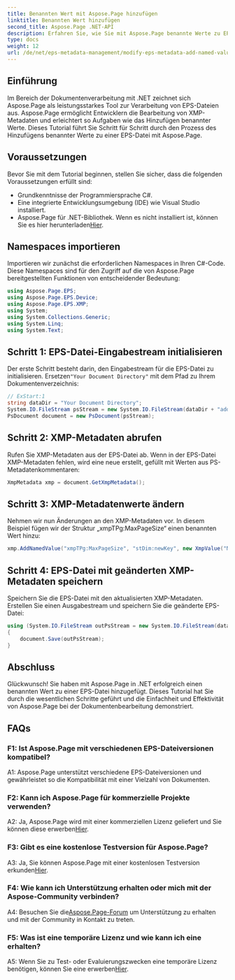```yaml
---
title: Benannten Wert mit Aspose.Page hinzufügen
linktitle: Benannten Wert hinzufügen
second_title: Aspose.Page .NET-API
description: Erfahren Sie, wie Sie mit Aspose.Page benannte Werte zu EPS-Dateien in .NET hinzufügen. Dieses umfassende Tutorial führt Sie Schritt für Schritt durch den Prozess.
type: docs
weight: 12
url: /de/net/eps-metadata-management/modify-eps-metadata-add-named-value/
---
```

## Einführung

Im Bereich der Dokumentenverarbeitung mit .NET zeichnet sich Aspose.Page als leistungsstarkes Tool zur Verarbeitung von EPS-Dateien aus. Aspose.Page ermöglicht Entwicklern die Bearbeitung von XMP-Metadaten und erleichtert so Aufgaben wie das Hinzufügen benannter Werte. Dieses Tutorial führt Sie Schritt für Schritt durch den Prozess des Hinzufügens benannter Werte zu einer EPS-Datei mit Aspose.Page.

## Voraussetzungen

Bevor Sie mit dem Tutorial beginnen, stellen Sie sicher, dass die folgenden Voraussetzungen erfüllt sind:

- Grundkenntnisse der Programmiersprache C#.
- Eine integrierte Entwicklungsumgebung (IDE) wie Visual Studio installiert.
-  Aspose.Page für .NET-Bibliothek. Wenn es nicht installiert ist, können Sie es hier herunterladen[Hier](https://releases.aspose.com/page/net/).

## Namespaces importieren

Importieren wir zunächst die erforderlichen Namespaces in Ihren C#-Code. Diese Namespaces sind für den Zugriff auf die von Aspose.Page bereitgestellten Funktionen von entscheidender Bedeutung:

```csharp
using Aspose.Page.EPS;
using Aspose.Page.EPS.Device;
using Aspose.Page.EPS.XMP;
using System;
using System.Collections.Generic;
using System.Linq;
using System.Text;
```

## Schritt 1: EPS-Datei-Eingabestream initialisieren

 Der erste Schritt besteht darin, den Eingabestream für die EPS-Datei zu initialisieren. Ersetzen`"Your Document Directory"` mit dem Pfad zu Ihrem Dokumentenverzeichnis:

```csharp
// ExStart:1
string dataDir = "Your Document Directory";
System.IO.FileStream psStream = new System.IO.FileStream(dataDir + "add_named_value_input.eps", System.IO.FileMode.Open, System.IO.FileAccess.Read);
PsDocument document = new PsDocument(psStream);
```

## Schritt 2: XMP-Metadaten abrufen

Rufen Sie XMP-Metadaten aus der EPS-Datei ab. Wenn in der EPS-Datei XMP-Metadaten fehlen, wird eine neue erstellt, gefüllt mit Werten aus PS-Metadatenkommentaren:

```csharp
XmpMetadata xmp = document.GetXmpMetadata();
```

## Schritt 3: XMP-Metadatenwerte ändern

Nehmen wir nun Änderungen an den XMP-Metadaten vor. In diesem Beispiel fügen wir der Struktur „xmpTPg:MaxPageSize“ einen benannten Wert hinzu:

```csharp
xmp.AddNamedValue("xmpTPg:MaxPageSize", "stDim:newKey", new XmpValue("NewValue"));
```

## Schritt 4: EPS-Datei mit geänderten XMP-Metadaten speichern

Speichern Sie die EPS-Datei mit den aktualisierten XMP-Metadaten. Erstellen Sie einen Ausgabestream und speichern Sie die geänderte EPS-Datei:

```csharp
using (System.IO.FileStream outPsStream = new System.IO.FileStream(dataDir + "add_named_value_output.eps", System.IO.FileMode.Create, System.IO.FileAccess.Write))
{
    document.Save(outPsStream);
}
```

## Abschluss

Glückwunsch! Sie haben mit Aspose.Page in .NET erfolgreich einen benannten Wert zu einer EPS-Datei hinzugefügt. Dieses Tutorial hat Sie durch die wesentlichen Schritte geführt und die Einfachheit und Effektivität von Aspose.Page bei der Dokumentenbearbeitung demonstriert.

## FAQs

### F1: Ist Aspose.Page mit verschiedenen EPS-Dateiversionen kompatibel?

A1: Aspose.Page unterstützt verschiedene EPS-Dateiversionen und gewährleistet so die Kompatibilität mit einer Vielzahl von Dokumenten.

### F2: Kann ich Aspose.Page für kommerzielle Projekte verwenden?

 A2: Ja, Aspose.Page wird mit einer kommerziellen Lizenz geliefert und Sie können diese erwerben[Hier](https://purchase.aspose.com/buy).

### F3: Gibt es eine kostenlose Testversion für Aspose.Page?

 A3: Ja, Sie können Aspose.Page mit einer kostenlosen Testversion erkunden[Hier](https://releases.aspose.com/).

### F4: Wie kann ich Unterstützung erhalten oder mich mit der Aspose-Community verbinden?

 A4: Besuchen Sie die[Aspose.Page-Forum](https://forum.aspose.com/c/page/39) um Unterstützung zu erhalten und mit der Community in Kontakt zu treten.

### F5: Was ist eine temporäre Lizenz und wie kann ich eine erhalten?

 A5: Wenn Sie zu Test- oder Evaluierungszwecken eine temporäre Lizenz benötigen, können Sie eine erwerben[Hier](https://purchase.aspose.com/temporary-license/).